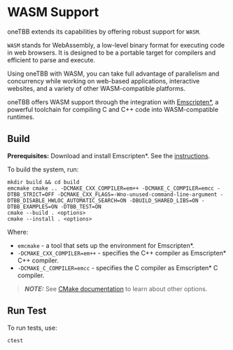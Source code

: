 <!--
******************************************************************************
* 
* Licensed under the Apache License, Version 2.0 (the "License");
* you may not use this file except in compliance with the License.
* You may obtain a copy of the License at
*
*     http://www.apache.org/licenses/LICENSE-2.0
*
* Unless required by applicable law or agreed to in writing, software
* distributed under the License is distributed on an "AS IS" BASIS,
* WITHOUT WARRANTIES OR CONDITIONS OF ANY KIND, either express or implied.
* See the License for the specific language governing permissions and
* limitations under the License.
*******************************************************************************/-->

# WASM Support

oneTBB extends its capabilities by offering robust support for ``WASM``. 

``WASM`` stands for WebAssembly, a low-level binary format for executing code in web browsers. 
It is designed to be a portable target for compilers and efficient to parse and execute. 

Using oneTBB with WASM, you can take full advantage of parallelism and concurrency while working on web-based applications, interactive websites, and a variety of other WASM-compatible platforms.

oneTBB offers WASM support through the integration with [Emscripten*](https://emscripten.org/docs/introducing_emscripten/index.html), a powerful toolchain for compiling C and C++ code into WASM-compatible runtimes. 

## Build

**Prerequisites:** Download and install Emscripten*. See the [instructions](https://emscripten.org/docs/getting_started/downloads.html). 

To build the system, run:

```
mkdir build && cd build
emcmake cmake .. -DCMAKE_CXX_COMPILER=em++ -DCMAKE_C_COMPILER=emcc -DTBB_STRICT=OFF -DCMAKE_CXX_FLAGS=-Wno-unused-command-line-argument -DTBB_DISABLE_HWLOC_AUTOMATIC_SEARCH=ON -DBUILD_SHARED_LIBS=ON -DTBB_EXAMPLES=ON -DTBB_TEST=ON
cmake --build . <options>
cmake --install . <options>
```

Where:

* ``emcmake`` - a tool that sets up the environment for Emscripten*. 
* ``-DCMAKE_CXX_COMPILER=em++`` - specifies the C++ compiler as Emscripten* C++ compiler. 
* ``-DCMAKE_C_COMPILER=emcc`` - specifies the C compiler as Emscripten* C compiler.


> **_NOTE:_** See [CMake documentation](https://github.com/oneapi-src/oneTBB/blob/master/cmake/README.md) to learn about other options. 


## Run Test

To run tests, use:

```
ctest
```

